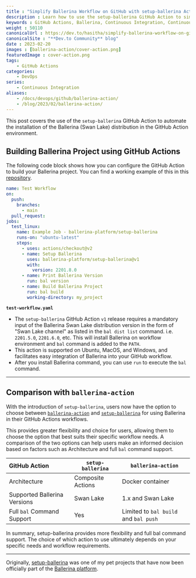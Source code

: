 ```yaml
---
title : "Simplify Ballerina Workflow on GitHub with setup-ballerina Action"
description : Learn how to use the setup-ballerina GitHub Action to simplify Ballerina workflow on GitHub.
keywords : GitHub Actions, Ballerina, Continuous Integration, Continuous Delivery, CI/CD, GitHub
weight : 50110
canonicalUrl : https://dev.to/hasitha/simplify-ballerina-workflow-on-github-with-setup-ballerina-action-452j
canonicalSite : "**Dev.to Community** blog"
date : 2023-02-20
images : [ballerina-action/cover-action.png]
featuredImage : cover-action.png
tags:
    - GitHub Actions
categories:
    - DevOps
series:
    - Continuous Integration
aliases:
    - /docs/devops/github/ballerina-action/
    - /blog/2023/02/ballerina-action/
---
```


This post covers the use of the `setup-ballerina` GitHub Action to automate the installation of the Ballerina (Swan Lake) distribution in the GitHub Action environment.

<!--more-->

## Building Ballerina Project using GitHub Actions

The following code block shows how you can configure the GitHub Action to build your Ballerina project. You can find a working example of this in this [repository](https://github.com/hasithaa/example-setup-ballerina/).


```yaml
name: Test Workflow
on:
  push:
    branches:
      - main
  pull_request:
jobs:
  test_linux:
    name: Example Job - ballerina-platform/setup-ballerina
    runs-on: "ubuntu-latest" 
    steps:
      - uses: actions/checkout@v2
      - name: Setup Ballerina
        uses: ballerina-platform/setup-ballerina@v1
        with:
          version: 2201.8.0
      - name: Print Ballerina Version
        run: bal version
      - name: Build Ballerina Project
        run: bal build
        working-directory: my_project
```
__`test-workflow.yaml`__

* The `setup-ballerina` GitHub Action `v1` release requires a mandatory input of the Ballerina Swan Lake distribution version in the form of "Swan Lake channel" as listed in the `bal dist list` command. i.e. `2201.5.0`, `2201.6.0`, etc. This will install Ballerina on workflow environment and `bal` command is added to the `PATH`.
* This action is supported on Ubuntu, MacOS, and Windows, and facilitates easy integration of Ballerina into your GitHub workflow.
* After you install Ballerina command, you can use `run` to execute the `bal` command.

---

## Comparison with `ballerina-action`

With the introduction of `setup-ballerina`, users now have the option to choose between [`ballerina-action`](https://github.com/marketplace/actions/ballerina-action) and [`setup-ballerina`](https://github.com/marketplace/actions/setup-ballerina-language) for using Ballerina in their GitHub Actions workflows.

This provides greater flexibility and choice for users, allowing them to choose the option that best suits their specific workflow needs. A comparison of the two options can help users make an informed decision based on factors such as Architecture and full `bal` command support.

| GitHub Action                | `setup-ballerina` | `ballerina-action`                      |
| :--------------------------- | ------------------- | ----------------------------------------- |
| Architecture                 | Composite Actions   | Docker container                          |
| Supported Ballerina Versions | Swan Lake           | 1.x and Swan Lake                         |
| Full `bal` Command Support | Yes                 | Limited to `bal build` and `bal push` |


In summary, setup-ballerina provides more flexibility and full bal command support. The choice of which action to use ultimately depends on your specific needs and workflow requirements.

---

Originally, [setup-ballerina](https://github.com/hasithaa/setup-ballerina/) was one of my pet projects that have now been officially part of the [Ballerina platform](https://github.com/ballerina-platform/setup-ballerina/).
